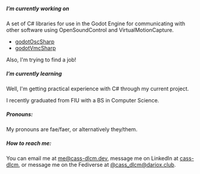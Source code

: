 ##### I’m currently working on

A set of C# libraries for use in the Godot Engine for communicating with other software using OpenSoundControl and VirtualMotionCapture.
* [godotOscSharp](https://gitea.cass-dlcm.dev/cassdlcm/godotOscSharp)
* [godotVmcSharp](https://gitea.cass-dlcm.dev/cassdlcm/godotVmcSharp)

Also, I'm trying to find a job!

##### I’m currently learning

Well, I'm getting practical experience with C# through my current project.

I recently graduated from FIU with a BS in Computer Science.

##### Pronouns:

My pronouns are fae/faer, or alternatively they/them.

##### How to reach me:

You can email me at [me@cass-dlcm.dev](mailto:me@cass-dlcm.dev), message me on LinkedIn at [cass-dlcm](https://www.linkedin.com/in/cass-dlcm), or message me on the Fediverse at [@cass_dlcm@dariox.club](https://dariox.club/@cass_dlcm).
